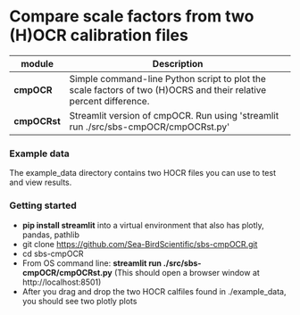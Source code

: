 # Compare scale factors from two (H)OCR calibration files 

| module | Description |
| ------ | ----------- |
| **cmpOCR** | Simple command-line Python script to plot the scale factors of two (H)OCRS and their relative percent difference.|
| **cmpOCRst** | Streamlit version of cmpOCR.  Run using 'streamlit run ./src/sbs-cmpOCR/cmpOCRst.py' |

### Example data
The example_data directory contains two HOCR files you can use to test and view results.

### Getting started
* **pip install streamlit** into a virtual environment that also has plotly, pandas, pathlib
* git clone https://github.com/Sea-BirdScientific/sbs-cmpOCR.git
* cd sbs-cmpOCR
* From OS command line: **streamlit run ./src/sbs-cmpOCR/cmpOCRst.py** (This should open a browser window at http://localhost:8501)
* After you drag and drop the two HOCR calfiles found in ./example_data, you should see two plotly plots
